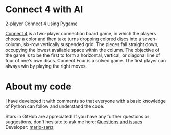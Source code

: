 # Connect 4 with AI #
2-player Connect 4 using [Pygame][pygame]

[Connect 4][connect-4] is a two-player connection board game, in which the players choose a color and then take turns dropping colored discs into a seven-column, six-row vertically suspended grid. The pieces fall straight down, occupying the lowest available space within the column. The objective of the game is to be the first to form a horizontal, vertical, or diagonal line of four of one's own discs. Connect Four is a solved game. The first player can always win by playing the right moves.


# About my code #

I have developed it with comments so that everyone with a basic knowledge of Python can follow and understand the code.

Stars in GitHub are appreciated!
If you have any further questions or suggestions, don't hesitate to ask me here: [Questions and issues][issues-page]
Developer: [mario-sanz][mariosanz]

<!-- References -->
[connect-4]: https://en.wikipedia.org/wiki/Connect_Four
[pygame]: https://www.pygame.org/news
[mariosanz]: https://github.com/mario-sanz
[issues-page]: https://github.com/mario-sanz/Connect4-AI/issues
